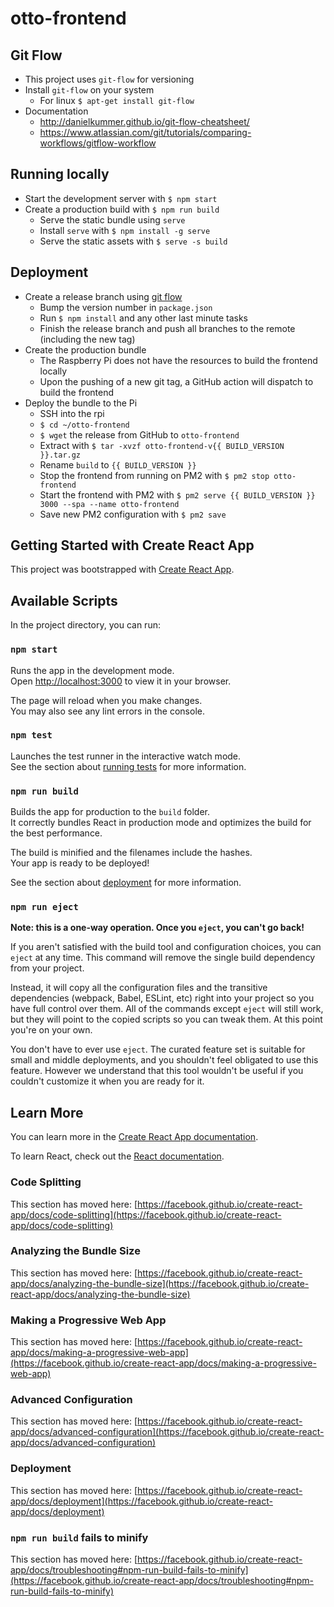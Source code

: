 # otto-frontend

## Git Flow

- This project uses `git-flow` for versioning
- Install `git-flow` on your system
  - For linux `$ apt-get install git-flow`
- Documentation
  - http://danielkummer.github.io/git-flow-cheatsheet/
  - https://www.atlassian.com/git/tutorials/comparing-workflows/gitflow-workflow

## Running locally

- Start the development server with `$ npm start`
- Create a production build with `$ npm run build`
  - Serve the static bundle using `serve`
  - Install `serve` with `$ npm install -g serve`
  - Serve the static assets with `$ serve -s build`

## Deployment

- Create a release branch using [git flow](#git-flow)
  - Bump the version number in `package.json`
  - Run `$ npm install` and any other last minute tasks
  - Finish the release branch and push all branches to the remote (including the new tag)
- Create the production bundle
  - The Raspberry Pi does not have the resources to build the frontend locally
  - Upon the pushing of a new git tag, a GitHub action will dispatch to build the frontend
- Deploy the bundle to the Pi
  - SSH into the rpi
  - `$ cd ~/otto-frontend`
  - `$ wget` the release from GitHub to `otto-frontend`
  - Extract with `$ tar -xvzf otto-frontend-v{{ BUILD_VERSION }}.tar.gz`
  - Rename `build` to `{{ BUILD_VERSION }}`
  - Stop the frontend from running on PM2 with `$ pm2 stop otto-frontend`
  - Start the frontend with PM2 with `$ pm2 serve {{ BUILD_VERSION }} 3000 --spa --name otto-frontend`
  - Save new PM2 configuration with `$ pm2 save`

## Getting Started with Create React App

This project was bootstrapped with [Create React App](https://github.com/facebook/create-react-app).

## Available Scripts

In the project directory, you can run:

### `npm start`

Runs the app in the development mode.\
Open [http://localhost:3000](http://localhost:3000) to view it in your browser.

The page will reload when you make changes.\
You may also see any lint errors in the console.

### `npm test`

Launches the test runner in the interactive watch mode.\
See the section about [running tests](https://facebook.github.io/create-react-app/docs/running-tests) for more information.

### `npm run build`

Builds the app for production to the `build` folder.\
It correctly bundles React in production mode and optimizes the build for the best performance.

The build is minified and the filenames include the hashes.\
Your app is ready to be deployed!

See the section about [deployment](https://facebook.github.io/create-react-app/docs/deployment) for more information.

### `npm run eject`

**Note: this is a one-way operation. Once you `eject`, you can't go back!**

If you aren't satisfied with the build tool and configuration choices, you can `eject` at any time. This command will remove the single build dependency from your project.

Instead, it will copy all the configuration files and the transitive dependencies (webpack, Babel, ESLint, etc) right into your project so you have full control over them. All of the commands except `eject` will still work, but they will point to the copied scripts so you can tweak them. At this point you're on your own.

You don't have to ever use `eject`. The curated feature set is suitable for small and middle deployments, and you shouldn't feel obligated to use this feature. However we understand that this tool wouldn't be useful if you couldn't customize it when you are ready for it.

## Learn More

You can learn more in the [Create React App documentation](https://facebook.github.io/create-react-app/docs/getting-started).

To learn React, check out the [React documentation](https://reactjs.org/).

### Code Splitting

This section has moved here: [https://facebook.github.io/create-react-app/docs/code-splitting](https://facebook.github.io/create-react-app/docs/code-splitting)

### Analyzing the Bundle Size

This section has moved here: [https://facebook.github.io/create-react-app/docs/analyzing-the-bundle-size](https://facebook.github.io/create-react-app/docs/analyzing-the-bundle-size)

### Making a Progressive Web App

This section has moved here: [https://facebook.github.io/create-react-app/docs/making-a-progressive-web-app](https://facebook.github.io/create-react-app/docs/making-a-progressive-web-app)

### Advanced Configuration

This section has moved here: [https://facebook.github.io/create-react-app/docs/advanced-configuration](https://facebook.github.io/create-react-app/docs/advanced-configuration)

### Deployment

This section has moved here: [https://facebook.github.io/create-react-app/docs/deployment](https://facebook.github.io/create-react-app/docs/deployment)

### `npm run build` fails to minify

This section has moved here: [https://facebook.github.io/create-react-app/docs/troubleshooting#npm-run-build-fails-to-minify](https://facebook.github.io/create-react-app/docs/troubleshooting#npm-run-build-fails-to-minify)
